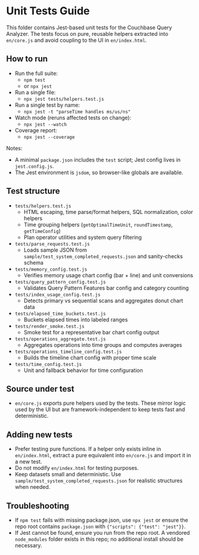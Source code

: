 # Unit Tests Guide

This folder contains Jest-based unit tests for the Couchbase Query Analyzer. The tests focus on pure, reusable helpers extracted into `en/core.js` and avoid coupling to the UI in `en/index.html`.

## How to run

- Run the full suite:
  - `npm test`
  - or `npx jest`
- Run a single file:
  - `npx jest tests/helpers.test.js`
- Run a single test by name:
  - `npx jest -t "parseTime handles ms/us/ns"`
- Watch mode (reruns affected tests on change):
  - `npx jest --watch`
- Coverage report:
  - `npx jest --coverage`

Notes:
- A minimal `package.json` includes the `test` script; Jest config lives in `jest.config.js`.
- The Jest environment is `jsdom`, so browser-like globals are available.

## Test structure

- `tests/helpers.test.js`
  - HTML escaping, time parse/format helpers, SQL normalization, color helpers
  - Time grouping helpers (`getOptimalTimeUnit`, `roundTimestamp`, `getTimeConfig`)
  - Plan operator utilities and system query filtering
- `tests/parse_requests.test.js`
  - Loads sample JSON from `sample/test_system_completed_requests.json` and sanity-checks schema
- `tests/memory_config.test.js`
  - Verifies memory usage chart config (bar + line) and unit conversions
- `tests/query_pattern_config.test.js`
  - Validates Query Pattern Features bar config and category counting
- `tests/index_usage_config.test.js`
  - Detects primary vs sequential scans and aggregates donut chart data
- `tests/elapsed_time_buckets.test.js`
  - Buckets elapsed times into labeled ranges
- `tests/render_smoke.test.js`
  - Smoke test for a representative bar chart config output
- `tests/operations_aggregate.test.js`
  - Aggregates operations into time groups and computes averages
- `tests/operations_timeline_config.test.js`
  - Builds the timeline chart config with proper time scale
- `tests/time_config.test.js`
  - Unit and fallback behavior for time configuration

## Source under test

- `en/core.js` exports pure helpers used by the tests. These mirror logic used by the UI but are framework-independent to keep tests fast and deterministic.

## Adding new tests

- Prefer testing pure functions. If a helper only exists inline in `en/index.html`, extract a pure equivalent into `en/core.js` and import it in a new test.
- Do not modify `en/index.html` for testing purposes.
- Keep datasets small and deterministic. Use `sample/test_system_completed_requests.json` for realistic structures when needed.

## Troubleshooting

- If `npm test` fails with missing package.json, use `npx jest` or ensure the repo root contains `package.json` with `{"scripts": {"test": "jest"}}`.
- If Jest cannot be found, ensure you run from the repo root. A vendored `node_modules` folder exists in this repo; no additional install should be necessary.
